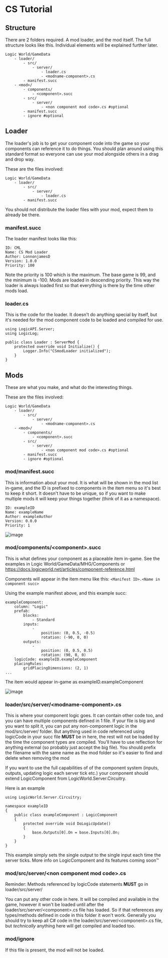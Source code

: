 # CS Tutorial

## Structure

There are 2 folders required. A mod loader, and the mod itself. The full structure looks like this. Individual elements will be explained further later.
```
Logic World/GameData
    - loader/
        - src/
            - server/
                - loader.cs
                - <modname-component>.cs
        - manifest.succ
    - <mod>/
        - components/
            - <component>.succ
        - src/
            - server/
                - <non component mod code>.cs #optional
        - manifest.succ
        - ignore #optional
```

## Loader

The loader's job is to get your component code into the game so your components can reference it to do things. You should plan around using this standard format so everyone can use your mod alongside others in a drag and drop way.

These are the files involved:
```
Logic World/GameData
    - loader/
        - src/
            - server/
                - loader.cs
        - manifest.succ
```

You should not distribute the loader files with your mod, expect them to already be there.

### manifest.succ 

The loader manifest looks like this:
```
ID: CML
Name: CS Mod Loader
Author: LonnonjamesD
Version: 1.0.0
Priority: 100
```
Note the priority is 100 which is the maximum. The base game is 99, and the minimum is -100. Mods are loaded in descending priority. This way the loader is always loaded first so that everything is there by the time other mods load.

### loader.cs

This is the code for the loader. It doesn't do anything special by itself, but it's needed for the mod component code to be loaded and compiled for use.
```
using LogicAPI.Server;
using LogicLog;

public class Loader : ServerMod {
    protected override void Initialize() {
        Logger.Info("CSmodLoader initialized");
    }
}
```

## Mods

These are what you make, and what do the interesting things.

These are the files involved:
```
Logic World/GameData
    - loader/
        - src/
            - server/
                - <modname-component>.cs
    - <mod>/
        - components/
            - <component>.succ
        - src/
            - server/
                - <non component mod code>.cs #optional
        - manifest.succ
        - ignore #optional
```

### mod/manifest.succ

This is information about your mod. It is what will be shown in the mod list in-game, and the ID is prefixed to components in the item menu so it's best to keep it short. It doesn't have to be unique, so if you want to make multiple mods it will keep your things together (think of it as a namespace).
```
ID: exampleID
Name: exampleName
Author: exampleAuthor
Version: 0.0.0
Priority: 1
```

![image](https://user-images.githubusercontent.com/7610940/138955141-7165ec2f-a975-42ad-919c-c91c15ebc615.png)

### mod/components/\<component>.succ

This is what defines your component as a placeable item in-game. See the examples in Logic World/GameData/MHG/Components or https://docs.logicworld.net/articles/component-reference.html

Components will appear in the item menu like this:
`<Manifest ID>.<Name in component succ>`

Using the example manifest above, and this example succ:
```
exampleComponent:
    column: "Logic"
    prefab:
        blocks:
            - Standard
        inputs:
            -
                position: (0, 0.5, -0.5)
                rotation: (-90, 0, 0)
        outputs:
            -
                position: (0, 0.5, 0.5)
                rotation: (90, 0, 0)
    logicCode: exampleID.exampleComponent
    placingRules:
        gridPlacingDimensions: (2, 1)
...
```

The item would appear in-game as exampleID.exampleComponent

![image](https://user-images.githubusercontent.com/7610940/138955557-42657956-80c9-4778-9743-2ffcd2a55edf.png)

### loader/src/server/\<modname-component>.cs

This is where your component logic goes. It can contain other code too, and you can have multiple components defined in 1 file. If your file is big and you want to split it, you can put any non-component logic in the mod/src/server/ folder. But anything used in code referenced using logicCode in your succ file **MUST** be in here, the rest will not be loaded by the time the component types are compiled. You'll have to use reflection for anything external (so probably just accept the big file). You should prefix the filename with the same name as the mod folder so it's easier to find and delete when removing the mod

If you want to use the full capabilities of of the component system (inputs, outputs, updating logic each server tick etc.) your component should extend LogicComponent from LogicWorld.Server.Circuitry.

Here is an example 
```
using LogicWorld.Server.Circuitry;

namespace exampleID
{
    public class exampleComponent : LogicComponent
    {
        protected override void DoLogicUpdate()
        {
            base.Outputs[0].On = base.Inputs[0].On;
        }
    }
}
```

This example simply sets the single output to the single input each time the server ticks. More info on LogicComponent and its features coming soon™

### mod/src/server/\<non component mod code>.cs

Reminder: Methods referenced by logicCode statements **MUST** go in loader/src/server/

You can put any other code in here. It will be compiled and available in the game, however it won't be loaded until after the loader/src/server/\<component>.cs file has loaded. So if that references any types/methods defined in code in this folder it won't work. Generally you should try to keep all C# code in the loader/src/server/\<component>.cs file, but *technically* anything here will get compiled and loaded too.

### mod/ignore

If this file is present, the mod will not be loaded.
